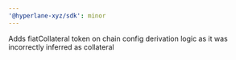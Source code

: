 ```yaml
---
'@hyperlane-xyz/sdk': minor
---
```


Adds fiatCollateral token on chain config derivation logic as it was incorrectly inferred as collateral
